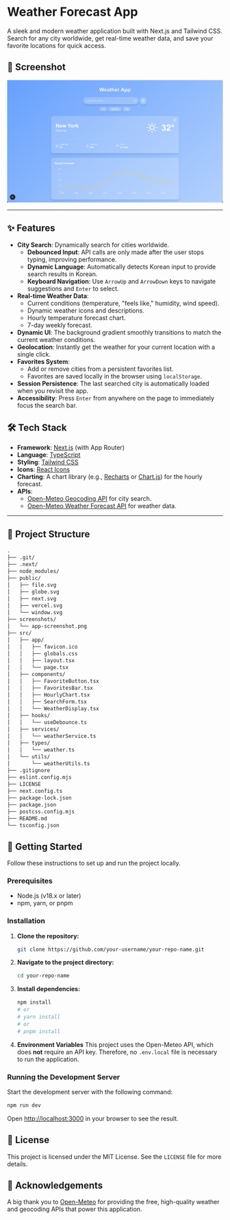 # Weather Forecast App

A sleek and modern weather application built with Next.js and Tailwind CSS. Search for any city worldwide, get real-time weather data, and save your favorite locations for quick access.

## 📸 Screenshot

![App Screenshot](screenshots/app-screenshot.png)

-----

## ✨ Features

  * **City Search**: Dynamically search for cities worldwide.
      * **Debounced Input**: API calls are only made after the user stops typing, improving performance.
      * **Dynamic Language**: Automatically detects Korean input to provide search results in Korean.
      * **Keyboard Navigation**: Use `ArrowUp` and `ArrowDown` keys to navigate suggestions and `Enter` to select.
  * **Real-time Weather Data**:
      * Current conditions (temperature, "feels like," humidity, wind speed).
      * Dynamic weather icons and descriptions.
      * Hourly temperature forecast chart.
      * 7-day weekly forecast.
  * **Dynamic UI**: The background gradient smoothly transitions to match the current weather conditions.
  * **Geolocation**: Instantly get the weather for your current location with a single click.
  * **Favorites System**:
      * Add or remove cities from a persistent favorites list.
      * Favorites are saved locally in the browser using `localStorage`.
  * **Session Persistence**: The last searched city is automatically loaded when you revisit the app.
  * **Accessibility**: Press `Enter` from anywhere on the page to immediately focus the search bar.

## 🛠️ Tech Stack

  * **Framework**: [Next.js](https://nextjs.org/) (with App Router)
  * **Language**: [TypeScript](https://www.typescriptlang.org/)
  * **Styling**: [Tailwind CSS](https://tailwindcss.com/)
  * **Icons**: [React Icons](https://react-icons.github.io/react-icons/)
  * **Charting**: A chart library (e.g., [Recharts](https://recharts.org/) or [Chart.js](https://www.chartjs.org/)) for the hourly forecast.
  * **APIs**:
      * [Open-Meteo Geocoding API](https://open-meteo.com/en/docs/geocoding-api) for city search.
      * [Open-Meteo Weather Forecast API](https://open-meteo.com/en/docs) for weather data.

-----

## 📂 Project Structure

```
.
├── .git/
├── .next/
├── node_modules/
├── public/
│   ├── file.svg
│   ├── globe.svg
│   ├── next.svg
│   ├── vercel.svg
│   └── window.svg
├── screenshots/
│   └── app-screenshot.png
├── src/
│   ├── app/
│   │   ├── favicon.ico
│   │   ├── globals.css
│   │   ├── layout.tsx
│   │   └── page.tsx
│   ├── components/
│   │   ├── FavoriteButton.tsx
│   │   ├── FavoritesBar.tsx
│   │   ├── HourlyChart.tsx
│   │   ├── SearchForm.tsx
│   │   └── WeatherDisplay.tsx
│   ├── hooks/
│   │   └── useDebounce.ts
│   ├── services/
│   │   └── weatherService.ts
│   ├── types/
│   │   └── weather.ts
│   └── utils/
│       └── weatherUtils.ts
├── .gitignore
├── eslint.config.mjs
├── LICENSE
├── next.config.ts
├── package-lock.json
├── package.json
├── postcss.config.mjs
├── README.md
└── tsconfig.json
```


## 🚀 Getting Started

Follow these instructions to set up and run the project locally.

### Prerequisites

  * Node.js (v18.x or later)
  * npm, yarn, or pnpm

### Installation

1.  **Clone the repository:**

    ```bash
    git clone https://github.com/your-username/your-repo-name.git
    ```

2.  **Navigate to the project directory:**

    ```bash
    cd your-repo-name
    ```

3.  **Install dependencies:**

    ```bash
    npm install
    # or
    # yarn install
    # or
    # pnpm install
    ```

4.  **Environment Variables**
    This project uses the Open-Meteo API, which does **not** require an API key. Therefore, no `.env.local` file is necessary to run the application.

### Running the Development Server

Start the development server with the following command:

```bash
npm run dev
```

Open [http://localhost:3000](https://www.google.com/search?q=http://localhost:3000) in your browser to see the result.

## 📄 License

This project is licensed under the MIT License. See the `LICENSE` file for more details.

## 🙏 Acknowledgements

A big thank you to [Open-Meteo](https://open-meteo.com/) for providing the free, high-quality weather and geocoding APIs that power this application.